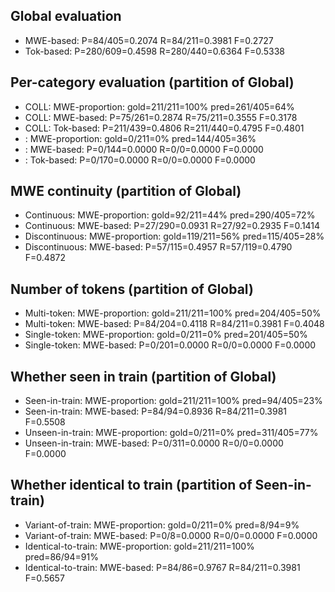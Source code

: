 ## Global evaluation
* MWE-based: P=84/405=0.2074 R=84/211=0.3981 F=0.2727
* Tok-based: P=280/609=0.4598 R=280/440=0.6364 F=0.5338

## Per-category evaluation (partition of Global)
* COLL: MWE-proportion: gold=211/211=100% pred=261/405=64%
* COLL: MWE-based: P=75/261=0.2874 R=75/211=0.3555 F=0.3178
* COLL: Tok-based: P=211/439=0.4806 R=211/440=0.4795 F=0.4801
* <unlabeled>: MWE-proportion: gold=0/211=0% pred=144/405=36%
* <unlabeled>: MWE-based: P=0/144=0.0000 R=0/0=0.0000 F=0.0000
* <unlabeled>: Tok-based: P=0/170=0.0000 R=0/0=0.0000 F=0.0000

## MWE continuity (partition of Global)
* Continuous: MWE-proportion: gold=92/211=44% pred=290/405=72%
* Continuous: MWE-based: P=27/290=0.0931 R=27/92=0.2935 F=0.1414
* Discontinuous: MWE-proportion: gold=119/211=56% pred=115/405=28%
* Discontinuous: MWE-based: P=57/115=0.4957 R=57/119=0.4790 F=0.4872

## Number of tokens (partition of Global)
* Multi-token: MWE-proportion: gold=211/211=100% pred=204/405=50%
* Multi-token: MWE-based: P=84/204=0.4118 R=84/211=0.3981 F=0.4048
* Single-token: MWE-proportion: gold=0/211=0% pred=201/405=50%
* Single-token: MWE-based: P=0/201=0.0000 R=0/0=0.0000 F=0.0000

## Whether seen in train (partition of Global)
* Seen-in-train: MWE-proportion: gold=211/211=100% pred=94/405=23%
* Seen-in-train: MWE-based: P=84/94=0.8936 R=84/211=0.3981 F=0.5508
* Unseen-in-train: MWE-proportion: gold=0/211=0% pred=311/405=77%
* Unseen-in-train: MWE-based: P=0/311=0.0000 R=0/0=0.0000 F=0.0000

## Whether identical to train (partition of Seen-in-train)
* Variant-of-train: MWE-proportion: gold=0/211=0% pred=8/94=9%
* Variant-of-train: MWE-based: P=0/8=0.0000 R=0/0=0.0000 F=0.0000
* Identical-to-train: MWE-proportion: gold=211/211=100% pred=86/94=91%
* Identical-to-train: MWE-based: P=84/86=0.9767 R=84/211=0.3981 F=0.5657

